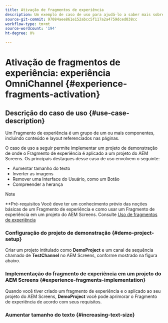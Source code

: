 ```yaml
---
title: Ativação de fragmentos de experiência
description: Um exemplo de caso de uso para ajudá-lo a saber mais sobre a ativação de fragmentos de experiência, pois está relacionado ao AEM Screens.
source-git-commit: 97084aee861e152abcc5f117a2a4759dced038cc
workflow-type: tm+mt
source-wordcount: '194'
ht-degree: 0%

---
```



# Ativação de fragmentos de experiência: experiência OmniChannel {#experience-fragments-activation}

## Descrição do caso de uso {#use-case-description}

Um Fragmento de experiência é um grupo de um ou mais componentes, incluindo conteúdo e layout referenciados nas páginas.

O caso de uso a seguir permite implementar um projeto de demonstração de onde o Fragmento de experiência é aplicado a um projeto do AEM Screens. Os principais destaques desse caso de uso envolvem o seguinte:

* Aumentar tamanho do texto
* Inverter as imagens
* Remover uma Interface do Usuário, como um Botão
* Compreender a herança

>[!NOTE]
>**Pré-requisitos
>Você deve ter um conhecimento prévio das noções básicas de um Fragmento de experiência e como usar um Fragmento de experiência em um projeto do AEM Screens. Consulte [Uso de fragmentos de experiência](/help/user-guide/experience-fragments-in-screens.md)

### Configuração do projeto de demonstração {#demo-project-setup}

Criar um projeto intitulado como **DemoProject** e um canal de sequência chamado de **TestChannel** no AEM Screens, conforme mostrado na figura abaixo.

### Implementação do fragmento de experiência em um projeto do AEM Screens {#experience-fragments-implementation}

Quando você tiver criado um fragmento de experiência e o aplicado ao seu projeto do AEM Screens, **DemoProject** você pode aprimorar o Fragmento de experiência de acordo com seus requisitos.

### Aumentar tamanho do texto {#increasing-text-size}






